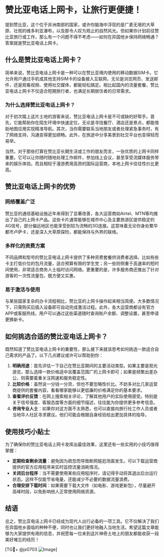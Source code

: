 # 赞比亚电话上网卡，让旅行更便捷！

提到赞比亚，这个位于非洲南部的国家，或许你脑海中浮现的是广袤无垠的大草原、壮观的维多利亚瀑布，以及那令人叹为观止的自然风光。但如果你计划前往赞比亚旅行或工作，那么有一个问题不得不考虑——如何在异国他乡保持网络畅通？答案就是赞比亚电话上网卡。

## 什么是赞比亚电话上网卡？

简单来说，赞比亚电话上网卡是一种可以在赞比亚境内使用的移动数据SIM卡。它允许用户通过手机或其他支持SIM卡的设备接入互联网，无论是浏览网页、发送邮件，还是观看视频、使用社交媒体，都能轻松搞定。相比起国内的流量套餐，赞比亚电话上网卡不仅适合短期旅行者，也满足长期居住者的日常需求。

### 为什么选择赞比亚电话上网卡？

对于初次踏上这片土地的游客来说，赞比亚电话上网卡是不可或缺的好帮手。首先，它能帮助你在陌生环境中快速定位，无论是寻找餐厅、酒店还是景点，都能借助地图应用实现精准导航。其次，当你需要联系当地朋友或者处理紧急事务时，有了网络支持，沟通变得更加顺畅。此外，在旅途中分享美景到社交平台也变得轻而易举。

当然，对于那些打算在赞比亚长期生活或工作的朋友而言，一张优质的上网卡同样重要。它可以让你随时随地处理工作邮件，参加线上会议，甚至享受流媒体服务带来的娱乐体验。而且相较于漫游费用高昂的国际运营商，本地上网卡往往性价比更高。

## 赞比亚电话上网卡的优势

### 网络覆盖广泛

赞比亚的通信基础设施近年来得到了显著改善，各大运营商如Airtel、MTN等均推出了自己的上网卡产品。这些卡片通常能够在城市中心及主要旅游区提供稳定的4G信号，部分偏远地区也能享受到较为流畅的3G连接。这意味着无论你身处繁华都市卢萨卡，还是深入大草原探险，都能保持与外界的联络。

### 多样化的资费方案

不同品牌和型号的赞比亚电话上网卡提供了多种资费套餐供消费者选择。比如有些卡主打低价位的包月流量，适合预算有限的学生党；另一些则侧重于高速率的短时间使用，非常适合商务人士临时访问网络。更重要的是，许多服务商还推出了针对游客的一次性流量包，既方便又实惠。

### 易于激活与使用

与某些国家复杂的办卡流程相比，赞比亚的上网卡操作起来相当简便。大多数情况下，只需购买后插入设备即可自动完成激活过程。此外，各大运营商都设有官方APP或客服热线，用户可以通过这些渠道随时查询账户余额、调整设置，甚至申请更换新卡。

## 如何挑选合适的赞比亚电话上网卡？

既然知道了赞比亚电话上网卡的重要性，那么接下来就该思考如何挑选一款适合自己需求的产品了。以下几点建议或许可以帮助到你：

1. **明确用途**：首先评估一下自己在赞比亚期间的主要活动类型。如果主要是观光游览，那么选择一款价格适中且覆盖范围广的上网卡即可；如果是频繁出差办公，则需要着重关注网速和服务稳定性。
2. **比较价格**：虽然说一分钱一分货，但也不要忽略性价比。不妨多对比几家运营商提供的套餐内容，看看哪家能够以更低廉的价格满足你的基本要求。
3. **查看评价反馈**：在网上搜索相关评论，了解其他用户的实际使用感受。特别是关于信号强度、客服态度等方面的细节描述，往往能为你提供更多参考信息。
4. **咨询专业人士**：如果你对这方面不太熟悉，也可以直接向旅行社工作人员或者当地华人社区寻求建议。他们可能会根据自身经验给出更加具体的指导。

## 使用技巧小贴士

为了确保你的赞比亚电话上网卡发挥出最佳效果，这里还有一些实用的小技巧值得掌握：

- **定期检查剩余流量**：避免因为疏忽而导致断网尴尬场面发生。可以下载运营商提供的官方应用程序来实时监控流量消耗情况。
- **关闭后台程序**：当不需要使用某些应用程序时，请记得手动将其退出后台运行状态。这样不仅能节省电量，还能减少不必要的数据流量浪费。
- **合理安排下载时间**：如果需要下载大文件（如电影、游戏更新包），尽量避开高峰时段，以免影响他人正常使用网络资源。

## 结语

总之，赞比亚电话上网卡已经成为现代人出行必备的一项工具。它不仅解决了我们在异国他乡面临的种种不便，同时也让我们更好地融入当地生活。希望这篇文章能够为大家提供有用的信息，并祝愿每一位来到这片神奇土地上的朋友都能收获一段美好难忘的经历！

[TG💪+ @jx0703 ![Image](https://github.com/user-attachments/assets/dbca1d08-cadb-493c-b0ec-ad6f7a83f270)]